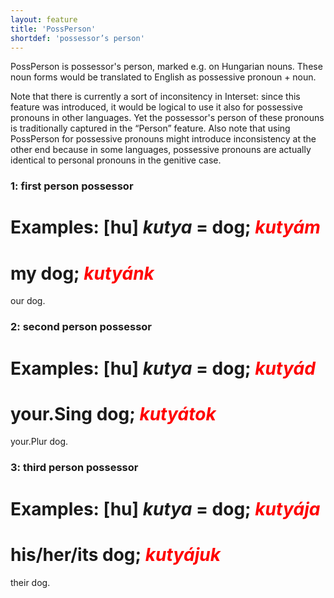```yaml
---
layout: feature
title: 'PossPerson'
shortdef: 'possessor’s person'
---
```


PossPerson
is possessor's person, marked e.g. on Hungarian nouns. These noun
forms would be translated to English as possessive pronoun + noun.

Note
that there is currently a sort of inconsitency in Interset: since
this feature was introduced, it would be logical to use it also for
possessive pronouns in other languages. Yet the possessor's person of
these pronouns is traditionally captured in the &ldquo;Person&rdquo;
feature. Also note that using PossPerson for possessive pronouns
might introduce inconsistency at the other end because in some
languages, possessive pronouns are actually identical to personal
pronouns in the genitive case.

### 1: first person possessor

Examples:
[hu]
<I>kutya</I>
= dog;
<span style='color: red'><I>kutyám</I></span>
=
my dog;
<span style='color: red'><I>kutyá</I></span><span style='color: red'><I>nk</I></span>
=
our dog.

### 2: second person possessor

Examples:
[hu]
<I>kutya</I>
= dog;
<span style='color: red'><I>kutyá</I></span><span style='color: red'><I>d</I></span>
=
your.Sing dog;
<span style='color: red'><I>kutyá</I></span><span style='color: red'><I>tok</I></span>
=
your.Plur dog.

### 3: third person possessor

Examples:
[hu]
<I>kutya</I>
= dog;
<span style='color: red'><I>kutyá</I></span><span style='color: red'><I>ja</I></span>
=
his/her/its dog;
<span style='color: red'><I>kutyá</I></span><span style='color: red'><I>juk</I></span>
=
their dog.
<!-- Interlanguage links updated Čt lis 12 09:43:06 CET 2020 -->
